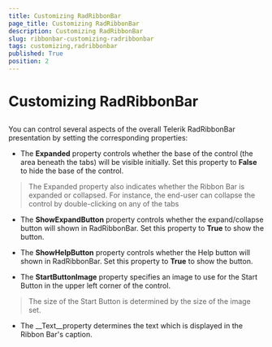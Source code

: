 ```yaml
---
title: Customizing RadRibbonBar
page_title: Customizing RadRibbonBar
description: Customizing RadRibbonBar
slug: ribbonbar-customizing-radribbonbar
tags: customizing,radribbonbar
published: True
position: 2
---
```


# Customizing RadRibbonBar



## 

You can control several aspects of the overall Telerik RadRibbonBar presentation by setting the corresponding properties:

* The __Expanded__ property controls whether the base of the control
            (the area beneath the tabs) will be visible initially. Set this property to __False__ to hide the base of the control.

>The Expanded property also indicates whether the Ribbon Bar is expanded or collapsed. For instance, the end-user can collapse the control by double-clicking on any of the tabs

* The __ShowExpandButton__ property controls whether the expand/collapse button will shown in RadRibbonBar.
            Set this property to __True__ to show the button.

* The __ShowHelpButton__ property controls whether the Help button will shown in RadRibbonBar.
            Set this property to __True__ to show the button.

* The __StartButtonImage__ property specifies an image to use for the Start Button in the upper left corner of the control.

>The size of the Start Button is determined by the size of the image set.

* The __Text__property determines the text which is displayed in the Ribbon Bar's caption.
